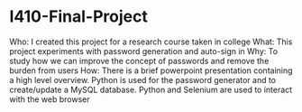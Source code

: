 # I410-Final-Project
Who: I created this project for a research course taken in college
What: This project experiments with password generation and auto-sign in 
Why: To study how we can improve the concept of passwords and remove the burden from users
How: There is a brief powerpoint presentation containing a high level overview.
Python is used for the password generator and to create/update a MySQL database. 
Python and Selenium are used to interact with the web browser
